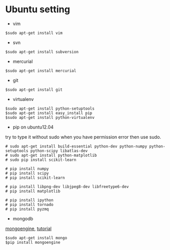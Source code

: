 # Ubuntu setting

* vim

~~~
$sudo apt-get install vim
~~~

* svn

~~~
$sudo apt-get install subversion
~~~

* mercurial
 
~~~
$sudo apt-get install mercurial
~~~

* git

~~~
$sudo apt-get install git
~~~

* virtualenv

~~~    
$sudo apt-get install python-setuptools
$sudo apt-get install easy_install pip
$sudo apt-get install python-virtualenv
~~~

* pip on ubuntu12.04

try to type it without sudo when you have permission error then use sudo. 

~~~
# sudo apt-get install build-essential python-dev python-numpy python-setuptools python-scipy libatlas-dev
# sudo apt-get install python-matplotlib
# sudo pip install scikit-learn

# pip install numpy
# pip install scipy
# pip install scikit-learn

# pip install libpng-dev libjpeg8-dev libfreetype6-dev
# pip install matplotlib

# pip install ipython
# pip install tornado
# pip install pyzmq
~~~

* mongodb

[mongoengine](http://mongoengine.org), [tutorial](docs.mongoengine.org/en/latest/tutorial.htmlk)

~~~
$sudo apt-get install mongo
$pip install mongoengine
~~~

